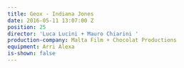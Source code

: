 ```yaml
---
title: Geox - Indiana Jones
date: 2016-05-11 13:07:00 Z
position: 25
director: 'Luca Lucini + Mauro Chiarini '
production-company: Malta Film + Chocolat Productions
equipment: Arri Alexa
is-shown: false
---
```


